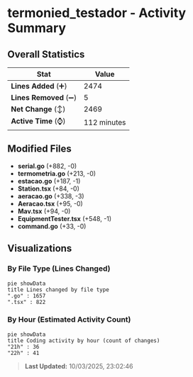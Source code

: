 # termonied_testador - Activity Summary 

## Overall Statistics

| Stat                   | Value                                                             |
| ---------------------- | ----------------------------------------------------------------- |
| **Lines Added** (➕)   | 2474                                          |
| **Lines Removed** (➖) | 5                                        |
| **Net Change** (↕)    | 2469                |
| **Active Time** (⌚)   | 112 minutes |


## Modified Files
- **serial.go** (+882, -0)
- **termometria.go** (+213, -0)
- **estacao.go** (+187, -1)
- **Station.tsx** (+84, -0)
- **aeracao.go** (+338, -3)
- **Aeracao.tsx** (+95, -0)
- **Mav.tsx** (+94, -0)
- **EquipmentTester.tsx** (+548, -1)
- **command.go** (+33, -0)

## Visualizations

### By File Type (Lines Changed)

```mermaid
pie showData
title Lines changed by file type
".go" : 1657
".tsx" : 822
```

### By Hour (Estimated Activity Count)

```mermaid
pie showData
title Coding activity by hour (count of changes)
"21h" : 36
"22h" : 41
```


> **Last Updated:** 10/03/2025, 23:02:46